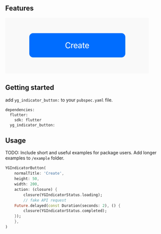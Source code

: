 <!-- 
This README describes the package. If you publish this package to pub.dev,
this README's contents appear on the landing page for your package.

For information about how to write a good package README, see the guide for
[writing package pages](https://dart.dev/guides/libraries/writing-package-pages). 

For general information about developing packages, see the Dart guide for
[creating packages](https://dart.dev/guides/libraries/create-library-packages)
and the Flutter guide for
[developing packages and plugins](https://flutter.dev/developing-packages). 
-->
## Features

![image](https://github.com/hhgz9527/yg_indicator_button/blob/main/example.gif?raw=true)

## Getting started

add `yg_indicator_button:` to your `pubspec.yaml` file.

```
dependencies:
  flutter:
    sdk: flutter
  yg_indicator_button:
```

## Usage

TODO: Include short and useful examples for package users. Add longer examples
to `/example` folder. 

```dart
YGIndicatorButton(
    normalTitle: 'Create',
    height: 50,
    width: 200,
    action: (closure) {
        closure(YGIndicatorStatus.loading);
        // fake API request
	Future.delayed(const Duration(seconds: 2), () {
	    closure(YGIndicatorStatus.completed);
	});
    },
)
```
